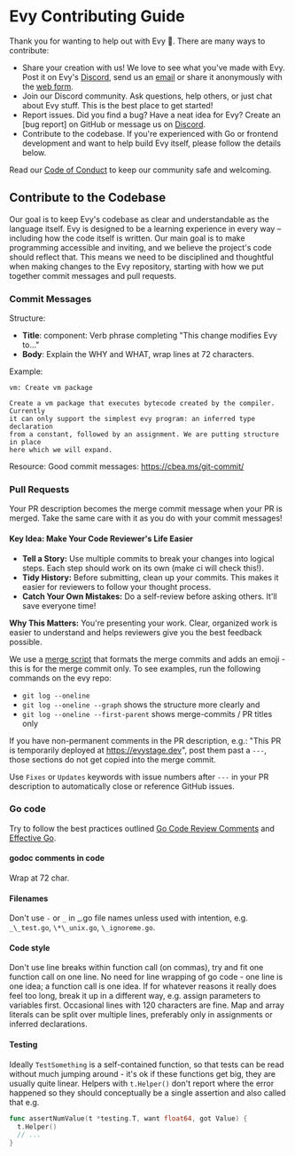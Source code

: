 # Evy Contributing Guide

Thank you for wanting to help out with Evy 🙏. There are many ways to contribute:

- Share your creation with us! We love to see what you've made with Evy. Post
  it on Evy's [Discord], send us an [email] or share it anonymously with the
  [web form].
- Join our Discord community. Ask questions, help others, or just chat about
  Evy stuff. This is the best place to get started!
- Report issues. Did you find a bug? Have a neat idea for Evy? Create an
  [bug report] on GitHub or message us on [Discord].
- Contribute to the codebase. If you're experienced with Go or frontend
  development and want to help build Evy itself, please follow the details
  below.

Read our [Code of Conduct](CODE_OF_CONDUCT.md) to keep our community safe and welcoming.

[Discord]: https://discord.com/channels/1008553546058313738/1008553546582605857
[email]: mailto:evy@evy.dev
[web form]: https://forms.gle/n6KLGDBmAjTc7Z6NA

## Contribute to the Codebase

Our goal is to keep Evy's codebase as clear and understandable as the language
itself. Evy is designed to be a learning experience in every way – including
how the code itself is written. Our main goal is to make programming
accessible and inviting, and we believe the project's code should reflect
that. This means we need to be disciplined and thoughtful when making changes
to the Evy repository, starting with how we put together commit messages and
pull requests.

### Commit Messages

Structure:

- **Title**: component: Verb phrase completing "This change modifies Evy to..."
- **Body**: Explain the WHY and WHAT, wrap lines at 72 characters.

Example:

```
vm: Create vm package

Create a vm package that executes bytecode created by the compiler. Currently
it can only support the simplest evy program: an inferred type declaration
from a constant, followed by an assignment. We are putting structure in place
here which we will expand.
```

Resource: Good commit messages: https://cbea.ms/git-commit/

### Pull Requests

Your PR description becomes the merge commit message when your PR is merged.
Take the same care with it as you do with your commit messages!

#### Key Idea: Make Your Code Reviewer's Life Easier

- **Tell a Story:** Use multiple commits to break your changes into logical steps. Each step should work on its own (make ci will check this!).
- **Tidy History:** Before submitting, clean up your commits. This makes it easier for reviewers to follow your thought process.
- **Catch Your Own Mistakes:** Do a self-review before asking others. It'll save everyone time!

**Why This Matters:** You're presenting your work. Clear, organized work is
easier to understand and helps reviewers give you the best feedback
possible.

We use a [merge script] that formats the merge commits and adds an emoji -
this is for the merge commit only. To see examples, run the following
commands on the evy repo:

- `git log --oneline`
- `git log --oneline --graph` shows the structure more clearly and
- `git log --oneline --first-parent` shows merge-commits / PR titles only

If you have non-permanent comments in the PR description, e.g.: "This PR is
temporarily deployed at https://evystage.dev", post them past a `---`, those
sections do not get copied into the merge commit.

Use `Fixes` or `Updates` keywords with issue numbers after `---` in your PR
description to automatically close or reference GitHub issues.

[merge script]: https://github.com/foxygoat/git-scripts/blob/master/git-pr-merge

### Go code

Try to follow the best practices outlined [Go Code Review Comments] and
[Effective Go].

#### godoc comments in code

Wrap at 72 char.

#### Filenames

Don't use `-` or `_` in _.go file names unless used with intention, e.g.
`_\_test.go`, `\*\_unix.go`, `\_ignoreme.go`.

#### Code style

Don't use line breaks within function call (on commas), try and fit one
function call on one line. No need for line wrapping of go code - one line is
one idea; a function call is one idea. If for whatever reasons it really does
feel too long, break it up in a different way, e.g. assign parameters to
variables first. Occasional lines with 120 characters are fine. Map and array
literals can be split over multiple lines, preferably only in assignments or
inferred declarations.

#### Testing

Ideally `TestSomething` is a self-contained function, so that tests can be
read without much jumping around - it's ok if these functions get big, they
are usually quite linear. Helpers with `t.Helper()` don't report where the
error happened so they should conceptually be a single assertion and also
called that e.g.

```go
func assertNumValue(t *testing.T, want float64, got Value) {
  t.Helper()
  // ...
}
```

[Effective Go]: https://go.dev/doc/effective_go
[Go Code Review Comments]: https://go.dev/wiki/CodeReviewComments
